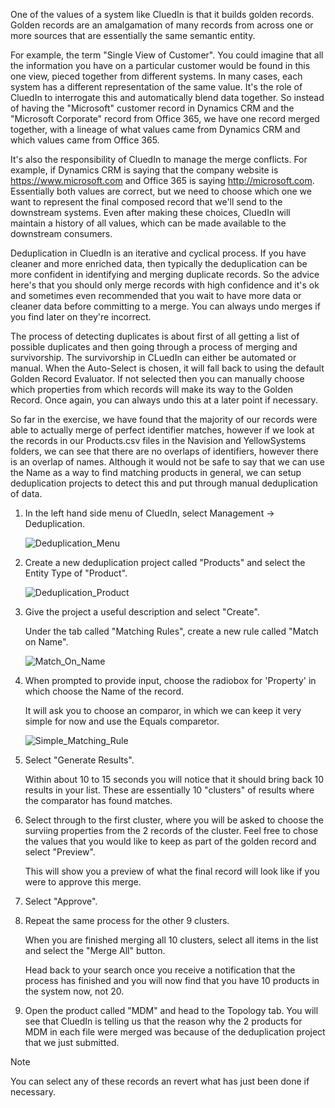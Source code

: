 One of the values of a system like CluedIn is that it builds golden records. Golden records are an amalgamation of many records from across one or more sources that are essentially the same semantic entity. 

For example, the term "Single View of Customer". You could imagine that all the information you have on a particular customer would be found in this one view, pieced together from different systems. In many cases, each system has a different representation of the same value. It's the role of CluedIn to interrogate this and automatically blend data together. So instead of having the "Microsoft" customer record in Dynamics CRM and the "Microsoft Corporate" record from Office 365, we have one record merged together, with a lineage of what values came from Dynamics CRM and which values came from Office 365.

It's also the responsibility of CluedIn to manage the merge conflicts. For example, if Dynamics CRM is saying that the company website is https://www.microsoft.com and Office 365 is saying http://microsoft.com. Essentially both values are correct, but we need to choose which one we want to represent the final composed record that we'll send to the downstream systems. Even after making these choices, CluedIn will maintain a history of all values, which can be made available to the downstream consumers.  

Deduplication in CluedIn is an iterative and cyclical process. If you have cleaner and more enriched data, then typically the deduplication can be more confident in identifying and merging duplicate records. So the advice here's that you should only merge records with high confidence and it's ok and sometimes even recommended that you wait to have more data or cleaner data before committing to a merge. You can always undo merges if you find later on they're incorrect.

The process of detecting duplicates is about first of all getting a list of possible duplicates and then going through a process of merging and survivorship. The survivorship in CLuedIn can either be automated or manual. When the Auto-Select is chosen, it will fall back to using the default Golden Record Evaluator. If not selected then you can manually choose which properties from which records will make its way to the Golden Record. Once again, you can always undo this at a later point if necessary.

So far in the exercise, we have found that the majority of our records were able to actually merge of perfect identifier matches, however if we look at the records in our Products.csv files in the Navision and YellowSystems folders, we can see that there are no overlaps of identifiers, however there is an overlap of names. Although it would not be safe to say that we can use the Name as a way to find matching products in general, we can setup deduplication projects to detect this and put through manual deduplication of data. 

1. In the left hand side menu of CluedIn, select Management -> Deduplication. 

    ![Deduplication_Menu](images/Deduplication_Menu.png)

1. Create a new deduplication project called "Products" and select the Entity Type of "Product". 

    ![Deduplication_Product](images/Deduplication_Product.png)

1. Give the project a useful description and select "Create".

    Under the tab called "Matching Rules", create a new rule called "Match on Name".

    ![Match_On_Name](images/Match_On_Name.png)

1. When prompted to provide input, choose the radiobox for 'Property' in which choose the Name of the record. 

    It will ask you to choose an comparor, in which we can keep it very simple for now and use the Equals comparetor.

    ![Simple_Matching_Rule](images/Simple_Matching_Rule.png)

1. Select "Generate Results".

    Within about 10 to 15 seconds you will notice that it should bring back 10 results in your list. These are essentially 10 "clusters" of results where the comparator has found matches. 

1. Select through to the first cluster, where you will be asked to choose the surviing properties from the 2 records of the cluster. Feel free to chose the values that you would like to keep as part of the golden record and select "Preview".

    This will show you a preview of what the final record will look like if you were to approve this merge. 

1. Select "Approve".

1. Repeat the same process for the other 9 clusters. 

    When you are finished merging all 10 clusters, select all items in the list and select the "Merge All" button. 

    Head back to your search once you receive a notification that the process has finished and you will now find that you have 10 products in the system now, not 20. 

1. Open the product called "MDM" and head to the Topology tab. You will see that CluedIn is telling us that the reason why the 2 products for MDM in each file were merged was because of the deduplication project that we just submitted.

>[!NOTE]
> You can select any of these records an revert what has just been done if necessary. 